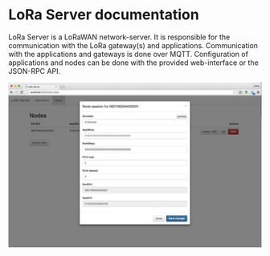 # LoRa Server documentation

LoRa Server is a LoRaWAN network-server. It is responsible for the
communication with the LoRa gateway(s) and applications.
Communication with the applications and gateways is done over MQTT.
Configuration of applications and nodes can be done with the provided
web-interface or the JSON-RPC API.

![Webinterface](img/webinterface.jpg)
